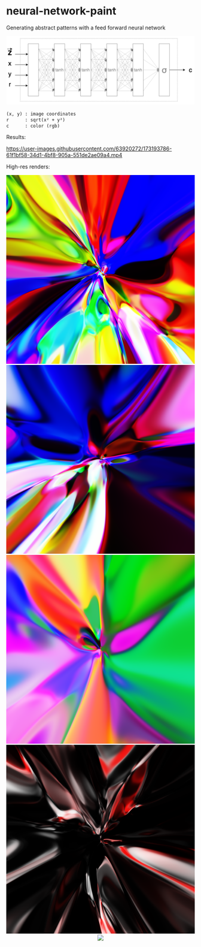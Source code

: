 # neural-network-paint

Generating abstract patterns with a feed forward neural network

<center> <img src="nn.png" alt="drawing" width="600"/> </center>

```
(x, y) : image coordinates
r      : sqrt(x² + y²)
c      : color (rgb)
```

Results:

https://user-images.githubusercontent.com/63920272/173193786-61f1bf58-34d1-4bf8-905a-551de2ae09a4.mp4

High-res renders:
<center> <img src="image1.png" /> </center>
<center> <img src="image2.png" /> </center>
<center> <img src="image3.png" /> </center>
<center> <img src="image4.png" /> </center>
<center> <img src="image5.png" /> </center>
